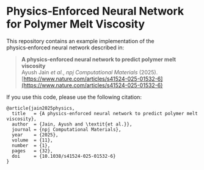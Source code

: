 # Physics‑Enforced Neural Network for Polymer Melt Viscosity

This repository contains an example implementation of the physics‑enforced neural network described in:

> **A physics‑enforced neural network to predict polymer melt viscosity**  
> Ayush Jain *et al.*, *npj Computational Materials* (2025).  
> [https://www.nature.com/articles/s41524-025-01532-6](https://www.nature.com/articles/s41524-025-01532-6)


If you use this code, please use the following citation:
```
@article{jain2025physics,
  title   = {A physics-enforced neural network to predict polymer melt viscosity},
  author  = {Jain, Ayush and \textit{et al.}},
  journal = {npj Computational Materials},
  year    = {2025},
  volume  = {11},
  number  = {1},
  pages   = {32},
  doi     = {10.1038/s41524-025-01532-6}
}
```
